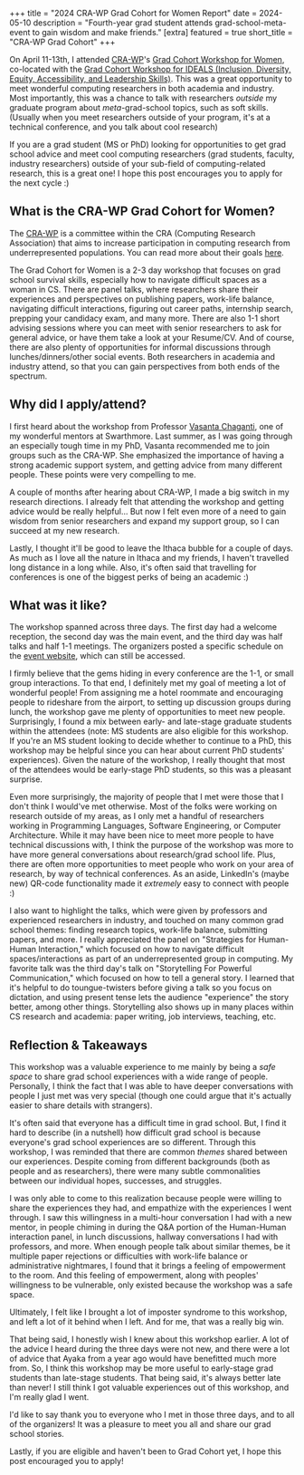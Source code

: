 +++
title = "2024 CRA-WP Grad Cohort for Women Report"
date = 2024-05-10
description = "Fourth-year grad student attends grad-school-meta-event to gain wisdom and make friends."
[extra]
featured = true
short_title = "CRA-WP Grad Cohort"
+++

On April 11-13th, I attended [CRA-WP](https://cra.org/cra-wp/)'s [Grad
Cohort Workshop for
Women](https://cra.org/cra-wp/grad-cohort-for-women/), co-located with
the [Grad Cohort Workshop for IDEALS (Inclusion, Diversity, Equity,
Accessibility, and Leadership
Skills)](https://cra.org/cra-wp/grad-cohort-ideals/). This was a great
opportunity to meet wonderful computing researchers in both academia
and industry. Most importantly, this was a chance to talk with
researchers *outside* my graduate program about *meta*-grad-school
topics, such as soft skills. (Usually when you meet researchers
outside of your program, it's at a technical conference, and you talk
about cool research)

If you are a grad student (MS or PhD) looking for opportunities to get
grad school advice and meet cool computing researchers (grad students,
faculty, industry researchers) outside of your sub-field of
computing-related research, this is a great one! I hope this post
encourages you to apply for the next cycle :)

## What is the CRA-WP Grad Cohort for Women?

The [CRA-WP](https://cra.org/cra-wp/) is a committee within the CRA
(Computing Research Association) that aims to increase participation
in computing research from underrepresented populations. You can read
more about their goals [here](https://cra.org/cra-wp/mission/).

The Grad Cohort for Women is a 2-3 day workshop that focuses on grad
school survival skills, especially how to navigate difficult spaces as
a woman in CS. There are panel talks, where researchers share their
experiences and perspectives on publishing papers, work-life balance,
navigating difficult interactions, figuring out career paths,
internship search, prepping your candidacy exam, and many more. There
are also 1-1 short advising sessions where you can meet with senior
researchers to ask for general advice, or have them take a look at
your Resume/CV. And of course, there are also plenty of opportunities
for informal discussions through lunches/dinners/other social events.
Both researchers in academia and industry attend, so that you can gain
perspectives from both ends of the spectrum.

## Why did I apply/attend?

I first heard about the workshop from Professor [Vasanta
Chaganti](https://www.cs.swarthmore.edu/~chaganti/), one of my
wonderful mentors at Swarthmore. Last summer, as I was going through
an especially tough time in my PhD, Vasanta recommended me to join
groups such as the CRA-WP. She emphasized the importance of having a
strong academic support system, and getting advice from many different
people. These points were very compelling to me.

A couple of months after hearing about CRA-WP, I made a big switch in
my research directions. I already felt that attending the workshop and
getting advice would be really helpful... But now I felt even more of
a need to gain wisdom from senior researchers and expand my support
group, so I can succeed at my new research.

Lastly, I thought it'll be good to leave the Ithaca bubble for a
couple of days. As much as I love all the nature in Ithaca and my
friends, I haven't travelled long distance in a long while. Also, it's
often said that travelling for conferences is one of the biggest perks
of being an academic :)

## What was it like?

The workshop spanned across three days. The first day had a welcome
reception, the second day was the main event, and the third day was
half talks and half 1-1 meetings. The organizers posted a specific
schedule on the [event
website](https://web.cvent.com/event/af32de64-9853-4aff-a0c9-b0dc590dd1e8/summary),
which can still be accessed.

I firmly believe that the gems hiding in every conference are the 1-1,
or small group interactions. To that end, I definitely met my goal of
meeting a lot of wonderful people! From assigning me a hotel roommate
and encouraging people to rideshare from the airport, to setting up
discussion groups during lunch, the workshop gave me plenty of
opportunities to meet new people. <!-- Moreover, everyone that I
talked to was very friendly and nice. --> Surprisingly, I found a mix
between early- and late-stage graduate students within the attendees
(note: MS students are also eligible for this workshop. If you're an
MS student looking to decide whether to continue to a PhD, this
workshop may be helpful since you can hear about current PhD students'
experiences). Given the nature of the workshop, I really thought that
most of the attendees would be early-stage PhD students, so this was a
pleasant surprise.

Even more surprisingly, the majority of people that I met were those
that I don't think I would've met otherwise. Most of the folks were
working on research outside of my areas, as I only met a handful of
researchers working in Programming Languages, Software Engineering, or
Computer Architecture. While it may have been nice to meet more people
to have technical discussions with, I think the purpose of the
workshop was more to have more general conversations about
research/grad school life. Plus, there are often more opportunities to
meet people who work on your area of research, by way of technical
conferences. As an aside, LinkedIn's (maybe new) QR-code functionality
made it *extremely* easy to connect with people :)

I also want to highlight the talks, which were given by professors and
experienced researchers in industry, and touched on many common grad
school themes: finding research topics, work-life balance, submitting
papers, and more. I really appreciated the panel on "Strategies for
Human-Human Interaction," which focused on how to navigate difficult
spaces/interactions as part of an underrepresented group in computing.
My favorite talk was the third day's talk on "Storytelling For
Powerful Communication," which focused on how to tell a general story.
I learned that it's helpful to do toungue-twisters before giving a
talk so you focus on dictation, and using present tense lets the
audience "experience" the story better, among other things.
Storytelling also shows up in many places within CS research and
academia: paper writing, job interviews, teaching, etc.

<!-- The main event day's late afternoon consisted of poster sessions,
which I signed up to present a poster about planned future work.
Presenters were grouped into groups of 5-6 based on research areas,
and we spent ~10 minutes (split between presentation and Q&A) on each
poster.

- Talks were helpful in remembering some meta-principles about grad school
- 1-1 interactions were the most fun part
- Poster presentations
- Favorite session was the storytelling one
-->

## Reflection & Takeaways

This workshop was a valuable experience to me mainly by being a *safe
space* to share grad school experiences with a wide range of people.
Personally, I think the fact that I was able to have deeper
conversations with people I just met was very special (though one
could argue that it's actually easier to share details with
strangers).

It's often said that everyone has a difficult time in grad school.
But, I find it hard to describe (in a nutshell) how difficult grad
school is because everyone's grad school experiences are so different.
Through this workshop, I was reminded that there are common *themes*
shared between our experiences. Despite coming from different
backgrounds (both as people and as researchers), there were many
subtle commonalities between our individual hopes, successes, and
struggles.

I was only able to come to this realization because people were
willing to share the experiences they had, and empathize with the
experiences I went through. I saw this willingness in a multi-hour
conversation I had with a new mentor, in people chiming in during the
Q&A portion of the Human-Human interaction panel, in lunch
discussions, hallway conversations I had with professors, and more.
When enough people talk about similar themes, be it multiple paper
rejections or difficulties with work-life balance or administrative
nightmares, I found that it brings a feeling of empowerment to the
room. And this feeling of empowerment, along with peoples' willingness
to be vulnerable, only existed because the workshop was a safe space.

Ultimately, I felt like I brought a lot of imposter syndrome to this
workshop, and left a lot of it behind when I left. And for me, that
was a really big win.

That being said, I honestly wish I knew about this workshop earlier. A
lot of the advice I heard during the three days were not new, and
there were a lot of advice that Ayaka from a year ago would have
benefitted much more from. So, I think this workshop may be more
useful to early-stage grad students than late-stage students. That
being said, it's always better late than never! I still think I got
valuable experiences out of this workshop, and I'm really glad I went.

I'd like to say thank you to everyone who I met in those three days,
and to all of the organizers! It was a pleasure to meet you all and
share our grad school stories.

Lastly, if you are eligible and haven't been to Grad Cohort yet, I
hope this post encouraged you to apply!<!-- The Grad Cohort website
contains more information about the event, as well as slides from
previous events, so I recommend you check it out. -->

<!--
0. It's nice to have a space where you can be more vulnerable with people.
1. Sharing experiences is empowering
2. Making new friends is fun!
-->
